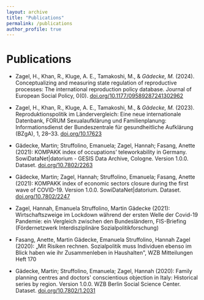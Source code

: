 ```yaml
---
layout: archive
title: "Publications"
permalink: /publications
author_profile: true
---
```


# Publications

- Zagel, H., Khan, R., Kluge, A. E., Tamakoshi, M., & *Gädecke, M.* (2024). Conceptualizing and measuring state regulation of reproductive processes: The international reproduction policy database. Journal of European Social Policy, 0(0). [doi.org/10.1177/09589287241302962](https://doi.org/10.1177/09589287241302962)

- Zagel, H., Khan, R., Kluge, A. E., Tamakoshi, M., &
*Gädecke, M.* (2023). Reproduktionspolitik im Ländervergleich: Eine neue internationale Datenbank, FORUM
Sexualaufklärung und Familienplanung: Informationsdienst der Bundeszentrale für gesundheitliche Aufklärung
(BZgA), 1, 28–33. [doi.org/10.17623](https://doi.org/10.17623/BZgA_SRH:forum_2023-1_beitrag_reproduktionspolitik_datenbank)

- Gädecke, Martin; Struffolino, Emanuela; Zagel, Hannah; Fasang, Anette (2021): KOMPAKK index of occupations’ teleworkability in Germany. SowiDataNet|datorium - GESIS Data Archive, Cologne. Version 1.0.0. Dataset. [doi.org/10.7802/2263](https://doi.org/10.7802/2263)

- Gädecke, Martin; Zagel, Hannah; Struffolino, Emanuela; Fasang, Anette (2021): KOMPAKK index of economic sectors closure during the first wave of COVID-19. Version 1.0.0. SowiDataNet|datorium. Dataset. [doi.org/10.7802/2247](https://doi.org/10.7802/2247)

- Zagel, Hannah, Emanuela Struffolino, Martin Gädecke (2021): Wirtschaftszweige im Lockdown während der ersten Welle der Covid-19 Pandemie: ein Vergleich zwischen den Bundesländern, FIS-Briefing (Fördernetzwerk Interdisziplinäre Sozialpolitikforschung)

- Fasang, Anette, Martin Gädecke, Emanuela Struffolino, Hannah Zagel (2020): „Mit Risiken rechnen. Sozialpolitik muss Individuen ebenso im Blick haben wie ihr Zusammenleben in Haushalten", WZB Mitteilungen Heft 170

- Gädecke, Martin; Struffolino, Emanuela; Zagel, Hannah (2020): Family planning centres and doctors' conscientious objection in Italy: Historical series by region. Version 1.0.0. WZB Berlin Social Science Center. Dataset. [doi.org/10.7802/1.2031](https://dx.doi.org/10.7802/1.2031)
